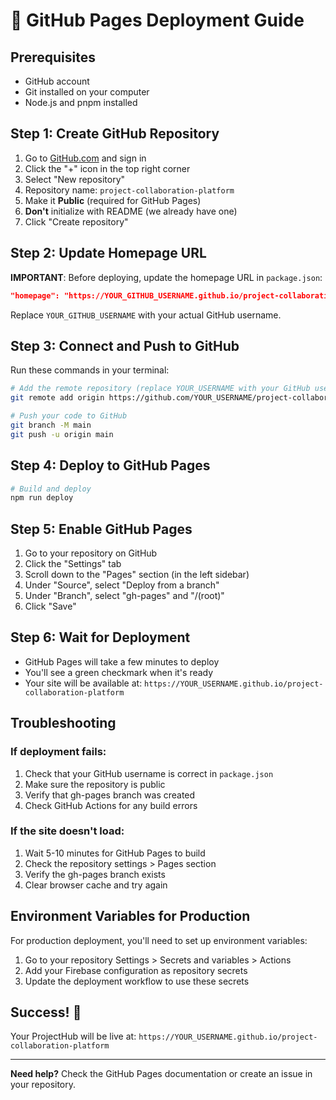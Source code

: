 # 🚀 GitHub Pages Deployment Guide

## Prerequisites
- GitHub account
- Git installed on your computer
- Node.js and pnpm installed

## Step 1: Create GitHub Repository

1. Go to [GitHub.com](https://github.com) and sign in
2. Click the "+" icon in the top right corner
3. Select "New repository"
4. Repository name: `project-collaboration-platform`
5. Make it **Public** (required for GitHub Pages)
6. **Don't** initialize with README (we already have one)
7. Click "Create repository"

## Step 2: Update Homepage URL

**IMPORTANT**: Before deploying, update the homepage URL in `package.json`:

```json
"homepage": "https://YOUR_GITHUB_USERNAME.github.io/project-collaboration-platform"
```

Replace `YOUR_GITHUB_USERNAME` with your actual GitHub username.

## Step 3: Connect and Push to GitHub

Run these commands in your terminal:

```bash
# Add the remote repository (replace YOUR_USERNAME with your GitHub username)
git remote add origin https://github.com/YOUR_USERNAME/project-collaboration-platform.git

# Push your code to GitHub
git branch -M main
git push -u origin main
```

## Step 4: Deploy to GitHub Pages

```bash
# Build and deploy
npm run deploy
```

## Step 5: Enable GitHub Pages

1. Go to your repository on GitHub
2. Click the "Settings" tab
3. Scroll down to the "Pages" section (in the left sidebar)
4. Under "Source", select "Deploy from a branch"
5. Under "Branch", select "gh-pages" and "/(root)"
6. Click "Save"

## Step 6: Wait for Deployment

- GitHub Pages will take a few minutes to deploy
- You'll see a green checkmark when it's ready
- Your site will be available at: `https://YOUR_USERNAME.github.io/project-collaboration-platform`

## Troubleshooting

### If deployment fails:
1. Check that your GitHub username is correct in `package.json`
2. Make sure the repository is public
3. Verify that gh-pages branch was created
4. Check GitHub Actions for any build errors

### If the site doesn't load:
1. Wait 5-10 minutes for GitHub Pages to build
2. Check the repository settings > Pages section
3. Verify the gh-pages branch exists
4. Clear browser cache and try again

## Environment Variables for Production

For production deployment, you'll need to set up environment variables:

1. Go to your repository Settings > Secrets and variables > Actions
2. Add your Firebase configuration as repository secrets
3. Update the deployment workflow to use these secrets

## Success! 🎉

Your ProjectHub will be live at:
`https://YOUR_USERNAME.github.io/project-collaboration-platform`

---

**Need help?** Check the GitHub Pages documentation or create an issue in your repository. 